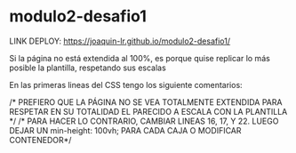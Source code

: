 ﻿# modulo2-desafio1

 LINK DEPLOY: https://joaquin-lr.github.io/modulo2-desafio1/

 <p>Si la página no está extendida al 100%, es porque quise replicar lo más posible la plantilla, respetando sus escalas</p>
 <p>En las primeras lineas del CSS tengo los siguiente comentarios:</p>
  /* PREFIERO QUE LA PÁGINA NO SE VEA TOTALMENTE EXTENDIDA PARA RESPETAR EN SU TOTALIDAD EL PARECIDO A ESCALA CON LA PLANTILLA */
  /* PARA HACER LO CONTRARIO, CAMBIAR LINEAS 16, 17, Y 22. LUEGO DEJAR UN min-height: 100vh; PARA CADA CAJA O MODIFICAR CONTENEDOR*/
